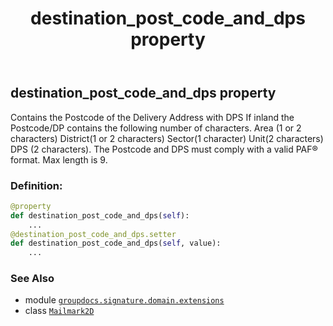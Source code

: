 ﻿---
title: destination_post_code_and_dps property
second_title: GroupDocs.Signature for Python via .NET API References
description: 
type: docs
url: /python-net/groupdocs.signature.domain.extensions/mailmark2d/destination_post_code_and_dps/
is_root: false
weight: 70
---

## destination_post_code_and_dps property


Contains the Postcode of the Delivery Address with DPS 
If inland the Postcode/DP  contains the following number of characters. 
Area (1 or 2 characters) 
District(1 or 2 characters)
Sector(1 character) 
Unit(2 characters) 
DPS (2 characters). 
The Postcode and DPS must comply with a valid PAF® format. Max length is 9.
### Definition:
```python
@property
def destination_post_code_and_dps(self):
    ...
@destination_post_code_and_dps.setter
def destination_post_code_and_dps(self, value):
    ...
```

### See Also
* module [`groupdocs.signature.domain.extensions`](../../)
* class [`Mailmark2D`](/signature/python-net/groupdocs.signature.domain.extensions/mailmark2d)
